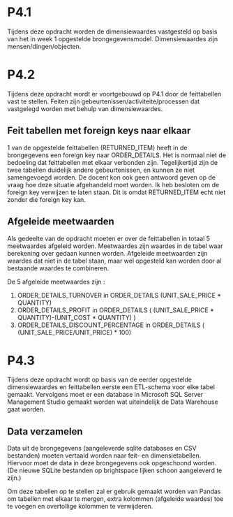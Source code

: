 # P4.1
Tijdens deze opdracht worden de dimensiewaardes vastgesteld op basis van het in week 1 opgestelde brongegevensmodel. Dimensiewaardes zijn mensen/dingen/objecten.


# P4.2
Tijdens deze opdracht wordt er voortgebouwd op P4.1 door de feittabellen vast te stellen. Feiten zijn gebeurtenissen/activiteite/processen dat vastgelegd worden met behulp van dimensiewaardes.

## Feit tabellen met foreign keys naar elkaar
1 van de opgestelde feittabellen (RETURNED_ITEM) heeft in de brongegevens een foreign key naar ORDER_DETAILS. Het is normaal niet de bedoeling dat feittabellen met elkaar verbonden zijn. Tegelijkertijd zijn de twee tabellen duidelijk andere gebeurtenissen, en kunnen ze niet samengevoegd worden. De docent kon ook geen antwoord geven op de vraag hoe deze situatie afgehandeld moet worden. Ik heb besloten om de foreign key verwijzen te laten staan. Dit is omdat RETURNED_ITEM echt niet zonder die foreign key kan.

## Afgeleide meetwaarden
Als gedeelte van de opdracht moeten er over de feittabellen in totaal 5 meetwaardes afgeleid worden. Meetwaardes zijn waardes in de tabel waar berekening over gedaan kunnen worden. Afgeleide meetwaarden zijn waardes dat niet in de tabel staan, maar wel opgesteld kan worden door al bestaande waardes te combineren.

De 5 afgeleide meetwaardes zijn : <br>
1. ORDER_DETAILS_TURNOVER in ORDER_DETAILS (UNIT_SALE_PRICE * QUANTITY)
2. ORDER_DETAILS_PROFIT in ORDER_DETAILS ( (UNIT_SALE_PRICE * QUANTITY)-(UNIT_COST * QUANTITY) )
3. ORDER_DETAILS_DISCOUNT_PERCENTAGE in ORDER_DETAILS ( (UNIT_SALE_PRICE/UNIT_PRICE) * 100)

# P4.3
Tijdens deze opdracht wordt op basis van de eerder opgestelde dimensiewaardes en feittabellen eerste een ETL-schema voor elke tabel gemaakt. Vervolgens moet er een database in Microsoft SQL Server Management Studio gemaakt worden wat uiteindelijk de Data Warehouse gaat worden. 

## Data verzamelen 

Data uit de brongegevens (aangeleverde sqlite databases en CSV bestanden) moeten vertaald worden naar feit- en dimensietabellen. Hiervoor moet de data in deze brongegevens ook opgeschoond worden. (De nieuwe SQLite bestanden op brightspace lijken schoon aangeleverd te zijn.)

Om deze tabellen op te stellen zal er gebruik gemaakt worden van Pandas om tabellen met elkaar te mergen, extra kolommen (afgeleide waardes) toe te voegen en overtollige kolommen te verwijderen.
